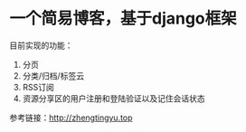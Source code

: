 # 一个简易博客，基于django框架

目前实现的功能：

1. 分页
2. 分类/归档/标签云
3. RSS订阅
4. 资源分享区的用户注册和登陆验证以及记住会话状态
  
参考链接：http://zhengtingyu.top
